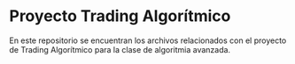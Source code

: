 # Proyecto Trading Algorítmico

En este repositorio se encuentran los archivos relacionados con el proyecto de Trading Algorítmico para la clase de algoritmia avanzada.
